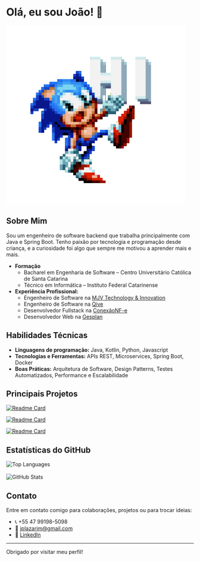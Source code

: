 # Olá, eu sou João! 👋
![sonic hi](https://github.com/Tekislla/Tekislla/blob/main/sonic%20hi.gif)

## Sobre Mim
Sou um engenheiro de software backend que trabalha principalmente com Java e Spring Boot. Tenho paixão por tecnologia e programação desde criança, e a curiosidade foi algo que sempre me motivou a aprender mais e mais.

- **Formação**  
  - Bacharel em Engenharia de Software – Centro Universitário Católica de Santa Catarina  
  - Técnico em Informática – Instituto Federal Catarinense
- **Experiência Profissional:**
  - Engenheiro de Software na [MJV Technology & Innovation](https://www.mjvinnovation.com/pt-br)
  - Engenheiro de Software na [Qive](https://qive.com.br)
  - Desenvolvedor Fullstack na [ConexãoNF-e](https://cloud.conexaonfe.com.br)
  - Desenvolvedor Web na [Gesplan](https://www.gesplan.com.br)

## Habilidades Técnicas
- **Linguagens de programação:** Java, Kotlin, Python, Javascript 
- **Tecnologias e Ferramentas:** APIs REST, Microservices, Spring Boot, Docker  
- **Boas Práticas:** Arquitetura de Software, Design Patterns, Testes Automatizados, Performance e Escalabilidade

## Principais Projetos
<div>
  
  [![Readme Card](https://github-readme-stats.vercel.app/api/pin/?username=joaolazarim&theme=tokyonight&repo=legalflow)](https://github.com/joaolazarim/legalflow)

  [![Readme Card](https://github-readme-stats.vercel.app/api/pin/?username=joaolazarim&theme=tokyonight&repo=salario-certo)](https://github.com/joaolazarim/salario-certo)
  
  [![Readme Card](https://github-readme-stats.vercel.app/api/pin/?username=joaolazarim&theme=tokyonight&repo=taskmanager)](https://github.com/joaolazarim/taskmanager)
  
</div>

## Estatísticas do GitHub
<div>
  
  <img src="https://github-readme-stats.vercel.app/api/top-langs/?username=joaolazarim&layout=compact&theme=tokyonight&custom_title=Linguagens%20Mais%20Utilizadas&exclude_repo=personal-sandbox,faculdade-sandbox,tecnico-sandbox,plantinha-iot" alt="Top Languages"/>
  
  <br />
  <br />
  
  <img src="https://github-readme-stats.vercel.app/api?username=joaolazarim&show_icons=true&theme=tokyonight&hide_rank=true&custom_title=Estatísticas%20de%20João" alt="GitHub Stats"/>
  
</div>

## Contato
Entre em contato comigo para colaborações, projetos ou para trocar ideias:
- 📞 +55 47 99198-5098  
- 📧 jplazarim@gmail.com  
- 🔗 [LinkedIn](https://www.linkedin.com/in/joão-pedro-lazarim-de-souza-819a4320a/)

---

Obrigado por visitar meu perfil!
